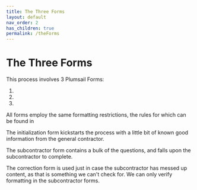 ```yaml
---
title: The Three Forms
layout: default
nav_order: 2
has_children: true
permalink: /theForms
---
```


# The Three Forms
This process involves 3 Plumsail Forms:

1. 
2. 
3. 

All forms employ the same formatting restrictions, the rules for which can be found in 

The initialization form kickstarts the process with a little bit of known good information from the general contractor.

The subcontractor form contains a bulk of the questions, and falls upon the subcontractor to complete.

The correction form is used just in case the subcontractor has messed up content, as that is something we can't check for. We can only verify formatting in the subcontractor forms. 